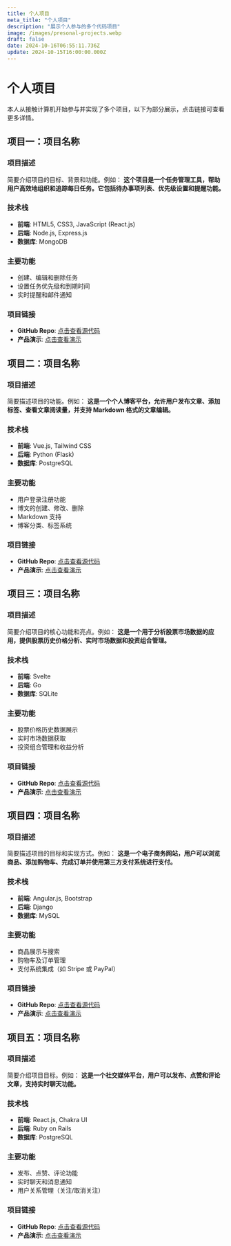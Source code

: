 ```yaml
---
title: 个人项目
meta_title: "个人项目"
description: "展示个人参与的多个代码项目"
image: /images/presonal-projects.webp
draft: false
date: 2024-10-16T06:55:11.736Z
update: 2024-10-15T16:00:00.000Z
---
```


# 个人项目

本人从接触计算机开始参与并实现了多个项目，以下为部分展示，点击链接可查看更多详情。


## 项目一：项目名称
### 项目描述
简要介绍项目的目标、背景和功能。例如：
**这个项目是一个任务管理工具，帮助用户高效地组织和追踪每日任务。它包括待办事项列表、优先级设置和提醒功能。**

### 技术栈
- **前端**: HTML5, CSS3, JavaScript (React.js)
- **后端**: Node.js, Express.js
- **数据库**: MongoDB

### 主要功能
- 创建、编辑和删除任务
- 设置任务优先级和到期时间
- 实时提醒和邮件通知

### 项目链接
- **GitHub Repo**: [点击查看源代码](https://github.com/your-username/project-repo)
- **产品演示**: [点击查看演示](https://demo-link.com)


## 项目二：项目名称
### 项目描述
简要描述项目的功能。例如：
**这是一个个人博客平台，允许用户发布文章、添加标签、查看文章阅读量，并支持 Markdown 格式的文章编辑。**

### 技术栈
- **前端**: Vue.js, Tailwind CSS
- **后端**: Python (Flask)
- **数据库**: PostgreSQL

### 主要功能
- 用户登录注册功能
- 博文的创建、修改、删除
- Markdown 支持
- 博客分类、标签系统

### 项目链接
- **GitHub Repo**: [点击查看源代码](https://github.com/your-username/blog-platform)
- **产品演示**: [点击查看演示](https://demo-link.com)


## 项目三：项目名称
### 项目描述
简要介绍项目的核心功能和亮点。例如：
**这是一个用于分析股票市场数据的应用，提供股票历史价格分析、实时市场数据和投资组合管理。**

### 技术栈
- **前端**: Svelte
- **后端**: Go
- **数据库**: SQLite

### 主要功能
- 股票价格历史数据展示
- 实时市场数据获取
- 投资组合管理和收益分析

### 项目链接
- **GitHub Repo**: [点击查看源代码](https://github.com/your-username/stock-analyzer)
- **产品演示**: [点击查看演示](https://demo-link.com)


## 项目四：项目名称
### 项目描述
简要描述项目的目标和实现方式。例如：
**这是一个电子商务网站，用户可以浏览商品、添加购物车、完成订单并使用第三方支付系统进行支付。**

### 技术栈
- **前端**: Angular.js, Bootstrap
- **后端**: Django
- **数据库**: MySQL

### 主要功能
- 商品展示与搜索
- 购物车及订单管理
- 支付系统集成（如 Stripe 或 PayPal）

### 项目链接
- **GitHub Repo**: [点击查看源代码](https://github.com/your-username/ecommerce-platform)
- **产品演示**: [点击查看演示](https://demo-link.com)


## 项目五：项目名称
### 项目描述
简要介绍项目目标。例如：
**这是一个社交媒体平台，用户可以发布、点赞和评论文章，支持实时聊天功能。**

### 技术栈
- **前端**: React.js, Chakra UI
- **后端**: Ruby on Rails
- **数据库**: PostgreSQL

### 主要功能
- 发布、点赞、评论功能
- 实时聊天和消息通知
- 用户关系管理（关注/取消关注）

### 项目链接
- **GitHub Repo**: [点击查看源代码](https://github.com/your-username/social-media-platform)
- **产品演示**: [点击查看演示](https://demo-link.com)
